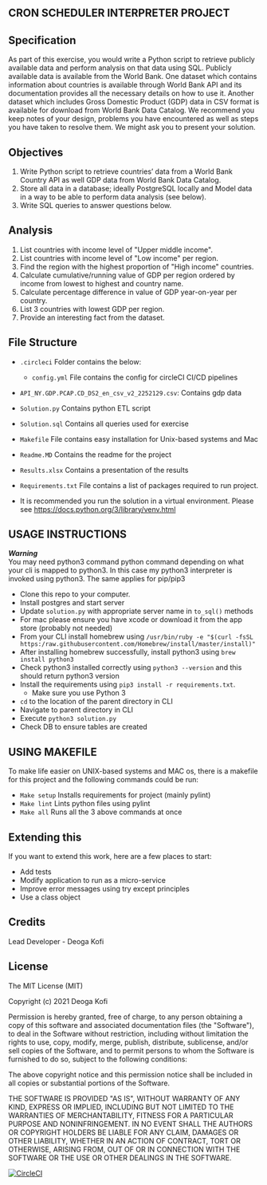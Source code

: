 CRON SCHEDULER INTERPRETER PROJECT
------------------------------------
Specification
-------------------

As part of this exercise, you would write a Python script to retrieve publicly available data and perform analysis on that data using SQL.
Publicly available data is available from the World Bank. One dataset which contains information about countries is available through World Bank API and its documentation provides all the necessary details on how to use it. Another dataset which includes Gross Domestic Product (GDP) data in CSV format is available for download from World Bank Data Catalog.
We recommend you keep notes of your design, problems you have encountered as well as steps you have taken to resolve them. We might ask you to present your solution.


Objectives
------------------------
1. Write Python script to retrieve countries’ data from a World Bank Country API as well GDP data from World Bank Data Catalog. <br>
2. Store all data in a database; ideally PostgreSQL locally and Model data in a way to be able to perform data analysis (see below). <br>
3. Write SQL queries to answer questions below. <br>

Analysis
-------------
1. List countries with income level of "Upper middle income". <br>
2. List countries with income level of "Low income" per region. <br>
3. Find the region with the highest proportion of "High income" countries. <br>
4. Calculate cumulative/running value of GDP per region ordered by income from lowest to highest and country name. <br>
5. Calculate percentage difference in value of GDP year-on-year per country. <br>
6. List 3 countries with lowest GDP per region. <br>
7. Provide an interesting fact from the dataset. <br>


File Structure
----------------------
* `.circleci` Folder contains the below:
  * `config.yml` File contains the config for circleCI CI/CD pipelines

* `API_NY.GDP.PCAP.CD_DS2_en_csv_v2_2252129.csv`: Contains gdp data

* `Solution.py` Contains python ETL script

* `Solution.sql` Contains all queries used for exercise

* `Makefile` File contains easy installation for Unix-based systems and Mac

* `Readme.MD` Contains the readme for the project

* `Results.xlsx` Contains a presentation of the results

* `Requirements.txt` File contains a list of packages required to run project.

* It is recommended you run the solution in a virtual environment. Please see https://docs.python.org/3/library/venv.html


USAGE INSTRUCTIONS
-------------------------------
***Warning***  
You may need python3 command python command depending on what your cli is mapped to python3. In this case my python3 interpreter is invoked using python3. The same applies for pip/pip3  

* Clone this repo to your computer.
* Install postgres and start server
* Update `solution.py` with appropriate server name in `to_sql()` methods
* For mac please ensure you have xcode or download it from the app store (probably not needed)
* From your CLI install homebrew using `/usr/bin/ruby -e "$(curl -fsSL https:/raw.githubusercontent.com/Homebrew/install/master/install)"`
* After installing homebrew successfully, install python3 using `brew install python3`
* Check python3 installed correctly using `python3 --version` and this should return python3 version
* Install the requirements using `pip3 install -r requirements.txt`.
    * Make sure you use Python 3
* `cd` to the location of the parent directory in CLI
* Navigate to parent directory in CLI
* Execute `python3 solution.py`
* Check DB to ensure tables are created


USING MAKEFILE
----------------------
To make life easier on UNIX-based systems and MAC os, there is a makefile for this project and the following commands could be run:
*  `Make setup` Installs requirements for project (mainly pylint)
*  `Make lint` Lints python files using pylint
*  `Make all` Runs all the 3 above commands at once

Extending this
-------------------------

If you want to extend this work, here are a few places to start:

* Add tests
* Modify application to run as a micro-service
* Improve error messages using try except principles
* Use a class object



## Credits

Lead Developer - Deoga Kofi


## License

The MIT License (MIT)

Copyright (c) 2021 Deoga Kofi

Permission is hereby granted, free of charge, to any person obtaining a copy of this software and associated documentation files (the "Software"), to deal in the Software without restriction, including without limitation the rights to use, copy, modify, merge, publish, distribute, sublicense, and/or sell copies of the Software, and to permit persons to whom the Software is furnished to do so, subject to the following conditions:

The above copyright notice and this permission notice shall be included in all copies or substantial portions of the Software.

THE SOFTWARE IS PROVIDED "AS IS", WITHOUT WARRANTY OF ANY KIND, EXPRESS OR IMPLIED, INCLUDING BUT NOT LIMITED TO THE WARRANTIES OF MERCHANTABILITY, FITNESS FOR A PARTICULAR PURPOSE AND NONINFRINGEMENT. IN NO EVENT SHALL THE AUTHORS OR COPYRIGHT HOLDERS BE LIABLE FOR ANY CLAIM, DAMAGES OR OTHER LIABILITY, WHETHER IN AN ACTION OF CONTRACT, TORT OR OTHERWISE, ARISING FROM, OUT OF OR IN CONNECTION WITH THE SOFTWARE OR THE USE OR OTHER DEALINGS IN THE SOFTWARE.




[![CircleCI](https://circleci.com/gh/circleci/circleci-docs.svg?style=svg)](https://circleci.com/gh/circleci/circleci-docs)
